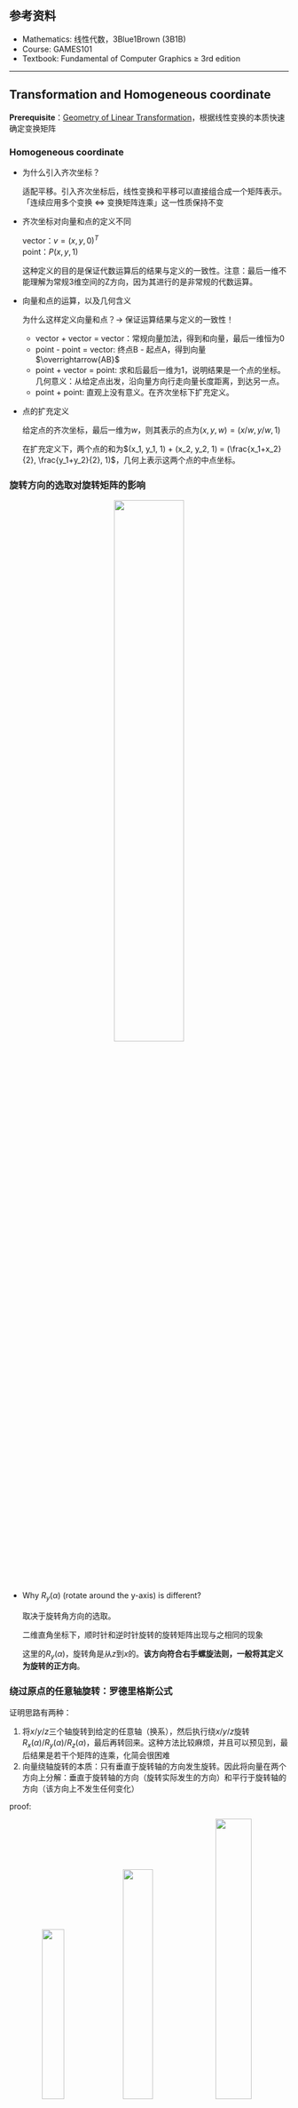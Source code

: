 ## 参考资料

- Mathematics: 线性代数，3Blue1Brown (3B1B)
- Course: GAMES101
- Textbook: Fundamental of Computer Graphics $\geq$ 3rd edition

--------------------

## Transformation and Homogeneous coordinate

**Prerequisite**：[Geometry of Linear Transformation](../Fundamental%20Calculus%20and%20Linear%20Algebra.md)，根据线性变换的本质快速确定变换矩阵

### Homogeneous coordinate

- 为什么引入齐次坐标？

  适配平移。引入齐次坐标后，线性变换和平移可以直接组合成一个矩阵表示。「连续应用多个变换 $\Leftrightarrow$ 变换矩阵连乘」这一性质保持不变

- 齐次坐标对向量和点的定义不同

  vector：$v = (x, y, 0)^T$<br>
  point：$P(x, y, 1)$

  这种定义的目的是保证代数运算后的结果与定义的一致性。注意：最后一维不能理解为常规3维空间的Z方向，因为其进行的是非常规的代数运算。

- 向量和点的运算，以及几何含义

  为什么这样定义向量和点？-> 保证运算结果与定义的一致性！

  - vector + vector = vector：常规向量加法，得到和向量，最后一维恒为0<br>
  - point - point = vector: 终点B - 起点A，得到向量$\overrightarrow{AB}$<br>
  - point + vector = point: 求和后最后一维为1，说明结果是一个点的坐标。几何意义：从给定点出发，沿向量方向行走向量长度距离，到达另一点。<br>
  - point + point: 直观上没有意义。在齐次坐标下扩充定义。

- 点的扩充定义

  给定点的齐次坐标，最后一维为$w$，则其表示的点为$(x, y, w) = (x/w, y/w, 1)$

  在扩充定义下，两个点的和为$(x_1, y_1, 1) + (x_2, y_2, 1) = (\frac{x_1+x_2}{2}, \frac{y_1+y_2}{2}, 1)$，几何上表示这两个点的中点坐标。

### 旋转方向的选取对旋转矩阵的影响

<center>
<img src="E:/Weapons/Graphics/src/games101/rigid%20transform/rotation_angle.png" width="50%"  height="50%">
</center>

- Why $R_y(\alpha)$ (rotate around the y-axis) is different?

  取决于旋转角方向的选取。

  二维直角坐标下，顺时针和逆时针旋转的旋转矩阵出现与之相同的现象

  这里的$R_y(\alpha)$，旋转角是从$z$到$x$的。**该方向符合右手螺旋法则，一般将其定义为旋转的正方向**。

### 绕过原点的任意轴旋转：罗德里格斯公式

证明思路有两种：

1. 将$x/y/z$三个轴旋转到给定的任意轴（换系），然后执行绕$x/y/z$旋转$R_x(\alpha)/R_y(\alpha)/R_z(\alpha)$，最后再转回来。这种方法比较麻烦，并且可以预见到，最后结果是若干个矩阵的连乘，化简会很困难
2. 向量绕轴旋转的本质：只有垂直于旋转轴的方向发生旋转。因此将向量在两个方向上分解：垂直于旋转轴的方向（旋转实际发生的方向）和平行于旋转轴的方向（该方向上不发生任何变化）

proof:

<center>
<img src="E:/Weapons/Graphics/src/games101/rigid%20transform/Rodrigues_rotation_proof_0.png" width="28%"><img src="E:/Weapons/Graphics/src/games101/rigid%20transform/Rodrigues_rotation_proof_1.png" width="32.6%"><img src="E:/Weapons/Graphics/src/games101/rigid%20transform/Rodrigues_rotation_proof_2.png" width="36%">
</center>

Assume:

- 任意向量$\vec{s}$
- 任意旋转轴方向向量$\hat{a}$
- 绕轴旋转角$\theta$

**Step1** 将$\vec{s}$分解为垂直于旋转轴（旋转方向）和平行于旋转轴两个分量$s_{\kern{-1pt}/\kern{-2pt}/}, s_{\perp}$

**Step2**  $\vec{s}$绕轴$\hat{a}$旋转$\theta$角，只需$s_{\perp}$旋转$\theta$角即可。为了表示旋转后的垂直分量$s_{\perp}^{ROT}$，需要一个$\hat{a}, \hat{b}$构成的平面垂直的轴（相当于建立了另一个直角坐标系来完备地描述任意向量）。这个轴很容易得到，$\hat{a}$和$\hat{b}$直接叉乘即可$\hat{c} = \hat{a} \times \hat{b}$

**Step3** 将$s_{\perp}$旋转$\theta$角得到$s_{\perp}^{ROT}$，并与$s_{\kern{-1pt}/\kern{-2pt}/}$求和即可

--------------------

## Viewing Transformation

- View/Camera/ModelView Transformation: 物体和相机同时运动（不发生相对运动）
  - 与换系区分：物体不动，换到另一个坐标系，观测者（相机）与物体发生了相对运动
- Projection Transformation
  - Orthographic projection（正交投影）
  - Perspective projection（透视投影）

ModelView + Projection两种变换合称为MVP变换

### ModelView Transformation

确定相机的位置和姿态，需要：相机中心$\vec{e} = (x, y, z)$，相机的look at/gaze方向$\hat{g}$（朝哪儿看），向上方向$\hat{t}$（相机是正着拍，还是斜着拍？）

相对运动：**如果相机和物体、场景不发生相对运动，那么无论怎么移动、旋转，拍出来的东西都是一模一样的**。那么干脆将相机（坐标系）移动到一个标准位置，方便分析问题。

<center>
<img src="E:/Weapons/Graphics/src/games101/MVP%20Transform/camera_pose.png" width="50%">
</center>

**ModelView Transformation**：**我们站在标准坐标系下**（上图$X$-$Y$-$Z$坐标系）

1. 将相机中心$\vec{e}$移动至$(0, 0, 0)$
2. 相机look at方向旋转至$-z$：$g \rightarrow (0, 0, -1)$
3. 向上方向$\hat{t}$旋转到$Y$轴：$\hat{t} \rightarrow (0, 1, 0)$。旋转后$t \times (-g)$（即$Y \times Z$）自然与$X$轴重合

所有物体也同时进行上述变换，将上述变换矩阵记为$M_{view}$

<center>
<img src="E:/Weapons/Graphics/src/games101/MVP%20Transform/camera_pose_matrix.png" width="50%">
</center>

### Digression: SLAM和多视图几何中的「换系」和 「位姿（Pose）」

#### SLAM中的约定

- 换系：SLAM中，多以「换系」的视角来处理多个坐标系
- 参考坐标系：以坐标系$D$为参考坐标系是说：我们处在$D$坐标系下，所有点都表示为$D$下的坐标
- 位姿（Pose）：相机的位姿 = 位置$(x, y, z)$ + 姿态$(yaw, roll, pitch)$。在相机坐标系下谈论相机自身的Pose是没有意义的（因为相机就在原点，三个姿态角相对坐标轴均为零）。只有在非相机坐标系（此时该坐标系为参考系）下观察相机时Pose才是有意义的。如果将$(yaw, roll, pitch)$转换为旋转矩阵$R$，向量$t = (x, y, z)$为相机相对参考系原点的平移量，$T = \begin{pmatrix} R, t \\ 0^T, 1 \end{pmatrix}$称为相机的**位姿矩阵**。可以证明，$T$矩阵就是将坐标从相机坐标系换到参考坐标系（**camera-to-ref**）的变换矩阵

#### 证明：位姿矩阵就是换系（camera-to-ref）的变换矩阵

**Prerequisite**：[Geometry of Linear Transformation](../Fundamental%20Calculus%20and%20Linear%20Algebra.md)

线性变换矩阵$A$的核心点

1. 换系：从目标系$D$观察任意给定系$S$，$S$的基向量在$D$下的坐标就是矩阵$A$的列向量，线性变换$P_D = AP_S$将任意给定点$P$在$S$下的坐标变为$D$下的坐标
2. 坐标/向量/刚体变换：通过对基向量的变换完备描述

- 换系视角：位姿矩阵就是换系的变换矩阵

在参考坐标系$D$（目标系，当前视角）下观察相机坐标系$S$的三个轴。整个坐标变换过程涉及：平移 + 线性变换下的换系，后者要求两个系的坐标原点必须重合。因此，先平移后换系更直观

<center>
<img src="E:/Weapons/Graphics/src/games101/MVP%20Transform/slam_coord_sys_transform.png" width="50%">
</center>

**我们需要一个中间坐标系$S^{\prime}$来处理平移**：$S^{\prime}$与$D$的原点重合，基向量与$S$相同。需要这个中间系的原因是：只有当两个系的轴平行时，同一个**向量**在这两个系中的坐标才是相同的。用三角形法则处理平移，将点的坐标从$S$转到$S^{\prime}$下

$$P_{S^{\prime}} = P_S + t$$

$S^{\prime} \rightarrow D$的换系是一个线性变换（旋转）：找到$S^{\prime}$的基向量在$D$下的坐标表示$i^{\prime}, j^{\prime}, k^{\prime}$即得变换矩阵$R=(i^{\prime}, j^{\prime}, k^{\prime})$

$$ P_D = RP_{S^{\prime}} = RP_S + Rt$$

现在是关键，有三件重要的事：

a. 用「坐标变换」的观点看，**变换矩阵$R$描述了参考系$D$的基向量$i, j, k$到中间系$S^{\prime}$的基向量$i^{\prime}, j^{\prime}, k^{\prime}$的旋转**<br>
b. $i, j, k$到$i^{\prime}, j^{\prime}, k^{\prime}$的旋转是三维空间中的旋转，可以通过三次绕轴旋转描述<br>
c. 相机坐标系$S$的基向量与中间坐标系$S^{\prime}$的基向量相同（$i^{\prime}, j^{\prime}, k^{\prime}$，这是因为仅平移坐标系不改变向量的坐标）

因此，通过标定得到的$yaw, roll, pitch$这三个姿态角就是绕轴旋转的旋转角，旋转矩阵$R$完全由姿态角决定。如果$S^{\prime}$的基向量在$D$下的坐标表示较难直接获得，那就可以曲线救国：将$yaw, roll, pitch$这三个欧拉角转换为四元数，再转换为旋转矩阵即可得到$R$。这说明相机的位姿（Pose）与换系的变换矩阵完全等价。

一般情况下，**当提及相机的Pose时，默认说的是从相机坐标系换到参考坐标系（camera-to-ref）的变换矩阵**，对应变换方程

$$ P_{ref} = T_{rc}P_{cam}$$

#### MV变换与Pose的关系

- Pose是在当前参考坐标系下观察相机的位置和姿态。位姿矩阵$T$描述的是从相机坐标系转换到参考坐标系的**换系**矩阵
- ModelView变换是将相机（View）和场景（Model）作为一个整体，**平移+线性变换**到参考坐标系（标准位置）。变换前，参考坐标系下的相机和场景中物体的坐标是已知的。变换后，相机坐标系与参考系重合。因此相当于从参考系换到相机坐标系

从坐标变换的角度：

- MV变换：直接描述了坐标变换。相机（View）和场景（Model）同时向参考坐标系（标准位置）**平移 + 线性变换**，使变换后的相机坐标系与参考系重合
- Pose：用线性变换的几何意义将Pose换系转换为坐标变换：**参考坐标系（中的所有点）做线性变换（旋转到中间系$S^{\prime}$），然后平移到相机坐标系$S$**

从换系的角度：

- MV变换：从结果上看，相当于进行了换系，从参考坐标系换到相机坐标系。原先已知的是任意点在参考坐标系下的坐标。MV变换后，相机坐标系与参考坐标系重合，所有点的坐标处于相机坐标系下
- Pose就是在换系：从相机坐标系换到参考坐标系

### Projection Transformation: prepare for projection

投影的目的：划定一定范围内的model（这个范围又称为裁剪空间），将远平面到近平面所有的内容投影到近平面上

注意：本节中的所有投影变换本身并未做投影这件事（投影是要降维的），而是**为投影做准备**：将model变换到标准立方体$[-1, 1]^3$内

<center>
<img src="E:/Weapons/Graphics/src/games101/MVP%20Transform/projection_range_[near,%20far].png" width="50%">
</center>

- 为什么变换到$[-1, 1]^3$而没有直接drop $z$

实际场景可能不止一个物体，而且同一个物体也会有正反面，相机视角下存在遮挡关系（occlusion），用$z$确定物体的可见性（visibility. will discuss in next section）

#### 正交投影与透视投影的关系

相机无穷远，透视投影与正交投影相同：相机离近平面（和远平面）越远，近、远两平面的尺寸差距越小，光线平行度越高。如果相机（距离近平面）无穷远，且近平面和远平面距离有限，那么两平面大小相同，光线平行，透视投影变为正交投影。

### Orthographic projection

简单理解：相机处于标准位置，扔掉$z$坐标，然后将结果rescale到$[-1, 1]^2$范围内（长宽缩放比可能不一样，aspect ratio会变）

标准做法：相机在标准位置，model包含在$[l, r] \times [b, t] \times [f, n]$的立方体内。将该立方体中心平移到原点，然后scale到$[-1, 1]^3$。变换矩阵记为$M_{ortho}$

$$ M_{ortho} = \underbrace{\begin{pmatrix}
\frac{2}{r - l} & 0 & 0 & 0 \\
0 & \frac{2}{t - b} & 0 & 0 \\
0 & 0 & \frac{2}{n - f} & 0 \\
0 & 0 & 0 & 1
\end{pmatrix}}_{scale} \underbrace{\begin{pmatrix}
1 & 0 & 0 & -\frac{r + l}{2} \\
0 & 1 & 0 & -\frac{t + b}{2} \\
0 & 0 & 1 & -\frac{n + f}{2} \\
0 & 0 & 0 & 1
\end{pmatrix}}_{translation} = \begin{pmatrix}
\frac{2}{r - l} & 0 & 0 & \frac{r + l}{r-l} \\
0 & \frac{2}{t - b} & 0 & \frac{b + t}{b-t} \\
0 & 0 & \frac{2}{n - f} & \frac{f + n}{f-n} \\
0 & 0 & 0 & 1
\end{pmatrix}
$$

注：相机看向$-z$方向，$n > f$

### Perspective Projection

对于透视投影的视锥，如果能将远平面变得跟近平面一样大，那么再利用正交投影就可完成整个透视投影。因此透视投影分两步走：

- 将frustum变换为正交投影的cuboid
- 正交投影转换到$[-1, 1]^3$

#### frustum -> orthographic cuboid

视锥内任一点$(x, y, z)$，投影到近平面上的位置容易找到：相似三角形即可

<center>
<img src="E:/Weapons/Graphics/src/games101/MVP%20Transform/persepective_projection_similar_triangle.png" width="50%">
</center>

$$
x' = \frac{n}{z} x, \hspace{2pt} y' = \frac{n}{z} y
$$

因此目标是寻找映射关系

$$ \begin{pmatrix}
x \\ y \\ z \\ 1
\end{pmatrix} \rightarrow
\begin{pmatrix}
x^{\prime} \\ y^{\prime} \\ z^{\prime} \\ 1
\end{pmatrix} = \begin{pmatrix}
nx/z \\ ny/z \\ unknown \\ 1
\end{pmatrix}
$$

如果直接将上式转化为矩阵形式

$$ \begin{pmatrix}
nx/z \\ ny/z \\ unknown \\ 1
\end{pmatrix}
= \begin{pmatrix}
n & 0 & 0 & 0 \\
0 & n & 0 & 0 \\
? & ? & ? & ? \\
0 & 0 & 0 & 1
\end{pmatrix} \begin{pmatrix}
x \\ y \\ z \\ 1
\end{pmatrix}
$$

由于目前还不知道$z \rightarrow z^{\prime}$的映射关系，因此变换矩阵的第三行元素、输出$z^{\prime}$暂时用问号代替。等式左侧利用任意齐次坐标的性质：乘以任意不为0的常数，表示的点不变

$$ \begin{gather}
\begin{pmatrix}
x \\ y \\ z \\ 1
\end{pmatrix} \rightarrow
\begin{pmatrix}
x^{\prime} \\ y^{\prime} \\ z^{\prime} \\ 1
\end{pmatrix} = \begin{pmatrix}
nx/z \\ ny/z \\ unknown \\ 1
\end{pmatrix} \overset{\times z}{==} \begin{pmatrix}
nx \\ ny \\ still \hspace{3pt} unknown \\ z
\end{pmatrix} \\[5pt]
\begin{pmatrix}
nx \\ ny \\ still \hspace{3pt} unknown \\ z
\end{pmatrix}
= \begin{pmatrix}
n & 0 & 0 & 0 \\
0 & n & 0 & 0 \\
? & ? & ? & ? \\
0 & 0 & 1 & 0
\end{pmatrix} \begin{pmatrix}
x \\ y \\ z \\ 1
\end{pmatrix}
\end{gather}
$$

对输出的齐次坐标乘以$z$的更深层原因是：变换矩阵应与输入无关，即：对不同输入，变换矩阵应该是恒定的。因此下面的变换矩阵是欠妥的

$$ \begin{pmatrix}
nx/z \\ ny/z \\ unknown \\ 1
\end{pmatrix}
= \begin{pmatrix}
n/z & 0 & 0 & 0 \\
0 & n/z & 0 & 0 \\
? & ? & ? & ? \\
0 & 0 & 0 & 1
\end{pmatrix} \begin{pmatrix}
x \\ y \\ z \\ 1
\end{pmatrix}
$$

注意两件事：

- 变换的直接输出是$(nx, ny, ?, z)$，**最后一维$w$等于输入点的深度$z$**。这件事非常重要，在渲染中的插值将会用到
- 变换矩阵的最后一行在计算上有无数组解：$(0, 0, 1, 0) \hspace{3pt}$or$\hspace{3pt} (0 ,0, k, (1-k)z), \hspace{2pt} k\in R$，后一组解与输入$z$有关，舍弃

现在只差最后一步：找到映射关系$z \rightarrow z^{\prime}$，确定矩阵的第三行。将frustum变换为正交投影的cuboid是一种“挤压”的操作：

- 近平面无需挤压，因此任意近平面上的点都不发生移动：$(x, y, n, 1) \rightarrow (x, y, n, 1) == (nx, ny, n^2, n)$（注意$w == z$）
- 远平面挤压后，所有点的$z$不发生改变：$z = f \rightarrow z^{\prime} = f$
- 以$(0, 0, f, 1)$为中心挤压远平面。这意味着挤压后中心不变：$(0, 0, f, 1) \rightarrow (0, 0, f^2, f)$（注意$w == z$）

限定以上三条规则后，挤压方法唯一，根据待定系数确定矩阵的第三行

$$ \begin{gather}
\begin{pmatrix}
? & ? & ? & ?
\end{pmatrix} \begin{pmatrix}
x \\ y \\ n \\ 1
\end{pmatrix} = n^2 \Rightarrow
\begin{cases}
\begin{pmatrix}
? & ? & ? & ?
\end{pmatrix} = \begin{pmatrix}
0 & 0 & A & B
\end{pmatrix} \\[5pt]
An + B = n^2
\end{cases} \\
\begin{pmatrix}
0 & 0 & A & B
\end{pmatrix} \begin{pmatrix}
0 \\ 0 \\ f \\ 1
\end{pmatrix} = f^2 \Rightarrow
Af + B = f^2
\end{gather}
$$

解得$A = n + f, \hspace{2pt} B = -nf$，变换矩阵即为

$$ M_{persp\rightarrow ortho} = \begin{pmatrix}
n & 0 & 0 & 0 \\
0 & n & 0 & 0 \\
0 & 0 & n + f & -nf \\
0 & 0 & 1 & 0
\end{pmatrix}
$$

变换后坐标的$w \neq 1$，**且$w$就等于变换前的$z$**，因此需要除以$w$，这一步称为齐次除法或透视除法，是「近大远小」这件事在数学上的描述。

矩阵运算中数乘的顺序是任意的，透视除法可以放在所有变换后完成。

##### perspective projection

将变为cuboid的视锥进行正交投影，就是完整的透视投影

$$ M_{persp} = M_{ortho}M_{persp \rightarrow ortho} = \begin{pmatrix}
\frac{2}{r - l} & 0 & 0 & \frac{r + l}{r-l} \\
0 & \frac{2}{t - b} & 0 & \frac{b + t}{b-t} \\
0 & 0 & \frac{2}{n - f} & \frac{f + n}{f-n} \\
0 & 0 & 0 & 1
\end{pmatrix} \begin{pmatrix}
n & 0 & 0 & 0 \\
0 & n & 0 & 0 \\
0 & 0 & n + f & -nf \\
0 & 0 & 1 & 0
\end{pmatrix}
$$

### MVP Transform

到目前为止，我们已经完成了MVP变换中的所有components，将视锥 or orthographic cuboid转化为$[-1, 1]^3$内的标准的cuboid，这个cuboid简称为NDC（标准化设备坐标，Normalized Device Coordinate）。在变换部分，还有最后的一个视口变换（viewport transformation）将NDC在$x, y$方向上拉伸为图像的$width$和$height$，便于成像（渲染）。

在解决视口变换前，我们需要把整个过程快速复现一下，对MVP变换有一个宏观的认识。

MVP变换过程：MV变换（从任意参考系换到相机坐标系下）-> 透视投影（挤压frustum）-> 正交投影

$$ M_{MVP} = M_{ortho}M_{persp \rightarrow ortho}M_{view} $$

### Viewport Transform

先定义屏幕（screen）：像素定义为内部颜色不会发生变化的小方块（pixel square）

<center>
<img src="E:/Weapons/Graphics/src/games101/screen_def.png" width="50%">
</center>

注意：

- 图像是场景内物体在屏幕上渲染的结果，渲染前的空间仍然是连续的，因此**屏幕仍然处于连续空间中**，每个pixel都是**连续的square**
- pixel **square**（而非pixel中心）的坐标$x$和$y$是离散的整数。也就是说，每个像素的长宽均为1
- pixel中心在square的中心，坐标为$(x + 0.5, y + 0.5)$
- 整个屏幕覆盖所有pixel square，因此屏幕处于从$(0, 0)$到$(width, height)$的连续区域内

> Note：像素中心坐标的定义在不同的教材中会略有差别，但其他核心定义不会变
>
> e.g. 虎书将像素中心定义在整数坐标上
>
> <img src="E:/Weapons/Graphics/src/games101/screen_def_tiger_book.png" width="50%">

视口变换非常简单：将NDC从$[-1, 1]^3$变到$x \in [0, width] \times y \in [0, height] \times z\in [-1, 1]$，也就是说$z$不变，在$x, y$上平移和缩放<br>
（忽略$z$的$(x, y)$在三维空间中表示一条平行于$z$轴的直线）

不难写出视口变换矩阵

$$ M_{vp} = \underbrace{\begin{pmatrix}
width / 2 & 0 & 0 & 0 \\
0 & height / 2 & 0 & 0 \\
0 & 0 & 1 & 0 \\
0 & 0 & 0 & 1
\end{pmatrix}}_{rescale} \underbrace{\begin{pmatrix}
1 & 0 & 0 & 1 \\
0 & 1 & 0 & 1 \\
0 & 0 & 1 & 0 \\
0 & 0 & 0 & 1
\end{pmatrix}}_{translation} = \begin{pmatrix}
width / 2 & 0 & 0 & width / 2 \\
0 & height / 2 & 0 & height / 2 \\
0 & 0 & 1 & 0 \\
0 & 0 & 0 & 1
\end{pmatrix}
$$

（这里先缩放后平移，因此需要注意平移的offset）

### Full Transformation

透视除法可以放在最后

$$ \begin{gather}
M = M_{vp}M_{ortho}M_{persp \rightarrow ortho}M_{view} \\[5pt]
P_{screen} = \frac{1}{w}MP_{model}
\end{gather}
$$

--------------------

## Rendering

MVP + 视口变换将空间中的物体（model in a frustum or cuboid）变到了$x \in [0, width] \times y \in [0, height] \times z \in [-1, 1]$的范围内。接下来就是要把东西画在屏幕上，这就是**渲染（Rendering）**

## Rasterization

场景物体表面可以分解为若干多边形，图形学使用三角形作为最基本的多边形

- why triangle？

（1）三角形是最简单的多边形，任何多边形都可以打散为若干个三角形的组合<br>
（2）三角形内部必是平面：四边形沿着对角线稍微一折就变成了非平面的<br>
（3）三角形内部和外部是清晰的：不会有空洞，不会有凹凸性的问题

光栅化（Rasterization）阶段**计算多边形对像素点的覆盖**，不考虑着色问题

### Rasterization as 2D sampling

1. 判断给定点在三角形内部 or 外部

<center>
<img src="E:/Weapons/Graphics/src/games101/rendering/point_in_triangle.png" width="30%"> <img src="E:/Weapons/Graphics/src/games101/rendering/point_out_triangle.png" width="30%">
</center>

定一个三角形的环绕方向 -> **叉积结果的$z$分量同号则在内部，反之则在外部**。

例如上左图，$\overrightarrow{AB} \times \overrightarrow{AP}, \overrightarrow{BC} \times \overrightarrow{BP}, \overrightarrow{CA} \times \overrightarrow{CP}$的$z$分量均为正，则$P$点在$\triangle ABC$内。右图，$\overrightarrow{P_2P_0} \times \overrightarrow{P_2Q}$的$z$为负，而$\overrightarrow{P_0P_1} \times \overrightarrow{P_0Q}$和$\overrightarrow{P_1P_2} \times \overrightarrow{P_1Q}$的$z$为正，三者不同号，因此$Q$点在$\triangle P_0P_1P_2$外。

Corner case: 点落在三角形边上，图形学里不做统一定义，自行规定处理方式即可。

在实际光栅化计算时，三角形顶点为三维向量，像素中心坐标为二维向量，计算叉积时只需要drop $z$ or 赋任意值，因为叉积结果的$z$与输入向量的$z$无关。Here's the proof

$$ \vec{a} \times \vec{b} = \begin{vmatrix}
\vec{i} & \vec{j} & \vec{k} \\
x_1 & y_1 & z_1 \\
x_2 & y_2 & z_2
\end{vmatrix}
$$

判断像素中心是否在三角形内部，只需判断两个向量叉积结果的$z$坐标是否同号即可，因此对上式按第一行展开，只取$\vec{k}$项

$$ z = (x_1 y_2 - x_2 y_1) \vec{k} $$

无论从结果还是展开过程上看，$z$坐标与原始向量$\vec{a}, \vec{b}$的$z_1, z_2$无关，因此可以给$z_1, z_2$赋任意值，或更简单，直接根据上式计算$x_1 y_2 - x_2 y_1$，判断符号即可。

2. 采样（sampling）是最简单的光栅化方式

基本规则：若pixel中心在三角形内，则pixel square属于三角形。有三种遍历像素的方法：

- 遍历整图
- 遍历最小外接正矩形（bbox）：显然完整遍历整张图是低效的。一种加速方法是找到三角形的最小外接正矩形，遍历这个bbox内的每个pixel即可
- 增量遍历：如果是一个扁长的三角形，遍历bbox效率同样不高。最理想情况是一个像素都不多考虑，但这件事做起来不容易，暂且按下不表

简单采样做光栅化的问题很明显，视觉上不自然，出现锯齿（Jaggies），走样（Aliasing）

<center>
<img src="E:/Weapons/Graphics/src/games101/rendering/aliasing_example_0.png" width="30%"> <img src="E:/Weapons/Graphics/src/games101/rendering/aliasing_example_1.png" width="30%">
</center>

### Antialiasing

1. 走样的原因

场景是一个三维空间上的连续函数，包含几何覆盖关系、着色参数和着色方程。为了将场景显示在屏幕上（渲染），需要将场景离散化到一个个pixel上，这个过程导致了锯齿。

采样是直接且普遍使用的离散化方法。根据奈奎斯特采样定理，只有采样率大于等于信号最高频的两倍时，才能通过离散的采样点完美恢复原始信号。当信号变化快（有较多的高频分量）而采样率不足时就会出现走样，因此走样在频域上的解释就是频谱混叠。这个理论同时给出了两个解决方案：（1）首选增大采样率（2）如果提高采样率的开销过大，就要先滤掉出现混叠的高频分量

2. SuperSampling Anti-Aliasing (SSAA)

SSAA最简单粗暴，直接增大采样率来解决问题。假设屏幕输出分辨率为$H \times W$，$n^2 \times$SSAA首先渲染一个$nH \times nW$的buffer，然后下采样到$H \times W$。具体来说：

**step1** 每个pixel square内采样$n$个点，采样点分布方式不限，统称为采样模板<br>
**step2** 计算像素中心是否被三角形覆盖<br>
**step3** run fragment/pixel shader进行着色<br>
**step4** 下采样渲染结果到$H \times W$

注意，光栅化只涉及采样和计算覆盖的过程，不包含第三、四两步。

**Preview**：超采样直接渲染出来的是一个$n$倍于target size的图像，最终需要下采样到屏幕分辨率才可以显示，这个过程称为**resolve**。对于SSAA，resolve就是下采样，而对于接下来的MSAA，resolve相当于均值滤波。

<center>
<img src="E:/Weapons/Graphics/src/games101/rendering/SSAA_supersampling.png" width="50%">
</center>

SSAA在效果上是最好的抗锯齿方法，代价就是$n^2$的计算复杂度。光栅化计算量较低，这个代价可以接受。但着色阶段的计算开销大，需要优化这个开销。

3. Multi-Sampling Anti-Aliasing (MSAA)

既然着色的开销大，那就仅在光栅化阶段使用supersampling而不对子采样点着色。MSAA在光栅化阶段接受$n^2$的supersampling，与SSAA相同。不同点在于，MSAA计算每个pixel supersampling的覆盖率，而不直接对每个子采样点着色。在着色阶段，对于覆盖率大于0的pixel运行一次pixel shader，并将颜色乘以覆盖率。

<center>
<img src="E:/Weapons/Graphics/src/games101/rendering/MSAA_average.png" width="50%">
</center>

理论上，MSAA的resolve实际是在连续的三角形上做均值滤波，卷积核大小等于一个pixel square的大小。卷积中的积分运算并未使用解析解，而是用离散采样求和的方式实现。

### 图形学与机器学习中的积分：闭式解，上下界以及离散求和近似

机器学习中，如果在数学建模或优化目标中出现了积分式，倾向于利用数学方法求出其闭式解或寻找上下界，以便于进行优化，例如GAN的理论求解。

图形学处理的三维空间中的几何形状的位置、状态多变。以三角形的反走样为例，其边界直线的位置、长度有无数种可能，故而被积函数及积分的上下界就用无数种可能，求一个具有一般性的解析解比较困难。因此**图形学中更倾向于用离散求和去近似积分运算**。另一方面，离散求和的好处是可以最大程度地利用GPU的并行计算能力进行加速，在硬件层面上达到更高的处理效率。

解析求解与采样并无绝对意义上的优劣，二者并不矛盾。闭式解难求时就用采样求和进行数值近似，闭式解可求时就考虑显式优化。

### z-buffer (深度缓冲、深度测试)

梳理一下光栅化过程：MVP+视口变换得到$x \in [0, width] \times y \in [0, height] \times z\in [-1, 1]$的立方体 -> 屏幕空间像素采样 + 反走样的超采样部分 -> 判断pixel center是否inside triangle，确定像素覆盖。

为了将场景画在屏幕上，接下来还有两件事：1. 处理遮挡关系（可见性）2. 着色。z-buffer用于处理遮挡关系。

相机视角下，三维场景中的物体由于深度不同，可能会出现遮挡（occlusion）。z-buffer直接利用MVP+视口变换后的深度$z$，判断渲染后物体在图像上的**可见性（visibility**）。

> z-buffer中的z就是指MVP+视口变换后的深度$z$。回忆透视投影中还有另外一个深度$w$，这是**透视投影前**的物体深度。用这个$w$做深度测试就称为w-buffer。

算法本身非常简单直接：遍历每个三角形，记录所有**采样点**的最小深度

<center>
<img src="E:/Weapons/Graphics/src/games101/rendering/z-buffer.png" width="50%">
</center>

## Shading

光栅化完成后，我们确定了场景内物体对屏幕上像素的覆盖关系，做了抗锯齿，也处理了相机视角下物体的遮挡关系（可见性）。接下来将物体颜色直接分配给对应的像素似乎就完成了渲染。但除了颜色，明暗的不同也会影响物体颜色的观测结果。所以要同时引入物体颜色、明暗等因素构建数学模型来描述着色过程。

图形学对着色（shading）的定义：在物体上应用材质（material）的过程，或者说是根据物体材质进行染色的过程。不同的**材质**与**光线**相互作用，产生不同的视觉效果。

着色需要三部分信息：1. 场景内物体的几何表示，包括三角形或多边形的顶点、法线。2. 光照/着色模型。3. 着色频率。在**图形学/渲染管线（Graphics/Rendering Pipeline）中**，这三部分（特别是着色频率）决定了各着色器（shader）的运行方式。

### Shading is local

着色模型只考虑着色点附近的很小的一块区域，因此这个范围内的物体表面（Surface）可以视为一个平面。与之相对的，对物体在地面上的阴影着色就由non-local的模型负责。

<center>
<img src="E:/Weapons/Graphics/src/games101/rendering/shading_shadow.png" width="50%">
</center>

> **local & non-local**: local和non-local是相对的，**超出local model建模的区域就是non-local的**。例如，shading建模光照时只考虑着色点附近的一小块区域，因此shading is local。阴影（shadow）属于shading建模区域外的部分，因此对shading来说，shadow就是non-local的。
>
> 理解why model is local的时候，举出non-local的例子，对理解会有很大帮助。

### Shading input

着色的建模过程集中在着色点（shading point）上，在着色点附近的极小范围内的物体表面可视为平面。建立光照模型需要：

- 表面法向$n$
- 光照方向$l$
- 相机视角方向$v$
- 物体表面（材质）参数，例如颜色，光泽度等

$n, l, v$均为单位向量

<center>
<img src="E:/Weapons/Graphics/src/games101/rendering/shading_input.png" width="50%">
</center>

> 颜色：表面对不同波长 or 频率的光的吸收率，是$\lambda$ or $f$的函数
> 光泽度（gloss/shininess）：表面在镜面反射方向上的反射能力

### Blinn-Phong Reflectance Model

直观感受上，一个真实场景成像的光照主要分为三部分

- 镜面高光：观察视角处于光线的镜面反射附近，形成高光
- 漫反射：物体表面不平整，光线向各个方向均匀反射
- 环境光（间接光照）：物体不接受直接光照的位置也能看到颜色，是反射了其他物体的反射光

<center>
<img src="E:/Weapons/Graphics/src/games101/rendering/blinn-phong_light_type.png" width="50%">
</center>

Blinn-Phong是基础的光线反射模型，主要建模镜面高光和漫反射，最复杂的环境光部分用常系数简单处理，最终的模型是这三部分的简单求和。

#### Point light

一般将光源视为点光源，光的传播面是一个球面，球面上光强均匀分布。光源功率一定，在球面上的能量（光强在球上的面积分）就是固定的，由此可推出任意距光源$r$处的光照强度$I_r$

$$I \cdot 4\pi = I_r \cdot 4 \pi r^2 \Rightarrow I_r = I / r^2$$

$I$为单位距离$r=1$处的光强

<center>
<img src="E:/Weapons/Graphics/src/games101/rendering/point_light_intensity.png" width="50%">
</center>

#### Diffusion reflection

- 漫反射：光线入射到粗糙的物体表面，反射光向各个方向射出，而不仅仅是镜面反射方向
- 朗伯反射（Lambertian reflectance）：物体表面是理想的漫反射表面，反射光的光强在反射面上均匀分布。Blinn-Phong使用该模型建模漫反射

- Lambert's cosine law

除光源外，物体表面接受的入射光总量也会影响反射光强。正式的说法是：当光源强度一定时，物体表面漫反射的反射光强与入射光强正相关。Lambert's law证明，单位面积接收的光强正比于入射角的余弦

$$I_{rec} \propto \cos \theta = n \cdot l$$

<center>
<img src="E:/Weapons/Graphics/src/games101/rendering/blinn-phong_diffusion_lambert_law.png" width="50%">
</center>

- Lambertian diffuse shading

反射光需要同时考虑入射光和物体表面材质对不同频率的光的吸收率，并且光源只能出现在反射面的上半部分（$0\degree \leq$ 入射角 $< 90\degree$）

$$L_d = k_d (I / r^2) \max(0, n \cdot l)$$

<center>
<img src="E:/Weapons/Graphics/src/games101/rendering/blinn-phong_lambertian_diffuse_shading.png" width="50%">
</center>

#### Specular reflection

看到高光的强弱程度取决于观测方向是否接近于反射光的方向。这里有两种方法：Phong模型直接计算镜面反射方向，Blinn-Phong模型计算**半程向量（half vector）**

- 半程向量

直观上我们希望计算观测方向与镜面反射方向的接近程度。镜面反射方向不是直接已知量，但法向是光照方向与镜面反射方向的角分线方向，因此自然想到与法向比较接近程度

<center>
<img src="E:/Weapons/Graphics/src/games101/rendering/blinn-phong_specular_half_vector.png" width="50%">
</center>

- 镜面反射方向

直接求解镜面反射方向难度并不大：设沿镜面反射方向的单位向量为$r$。$l + r$的方向与$n$相同，$l, r$长度相等，那么$l, r, k*n \hspace{3pt} (k \in R)$就能构成一个等腰三角形

$$2(l \cdot n)n = l + r \Rightarrow r = 2(l \cdot n)n - l$$

可以验证这个结果的正确性：入射角与反射角相等，因此应有$r\cdot n$等于$l\cdot n$，简单计算$r\cdot n$即可验证等式成立。

将Blinn-Phong镜面反射的$n \cdot h$替换为$v \cdot r$即得Phong模型的镜面反射项

$$L_s = k_s(I / r^2)\max (0, v\cdot r)^p$$

#### Ambient light

环境光是非常复杂的弹弹乐，Blinn-Phong简单将这一项处理为常数项

<center>
<img src="E:/Weapons/Graphics/src/games101/rendering/blinn-phong_ambient_term.png" width="50%">
</center>

#### Full model

完整的Blinn-Phong光照模型就是以上三部分求和

<center>
<img src="E:/Weapons/Graphics/src/games101/rendering/blinn-phong_reflectance_model.png" width="50%">
</center>

### Shading Frequencies

着色频率直接影响最终的渲染效果

<center>
<img src="E:/Weapons/Graphics/src/games101/rendering/shading_frequencies_visual_effect.png" width="50%">
</center>

- Flat shading：每个多边形只计算一次颜色

<center>
<img src="E:/Weapons/Graphics/src/games101/rendering/flat_shading.png" width="50%">
</center>

- Gouraud shading：计算多边形每个顶点的法向量，应用光照模型计算顶点颜色，然后将颜色插值到每个pixel上

<center>
<img src="E:/Weapons/Graphics/src/games101/rendering/gouraud_shading.png" width="50%">
</center>

- Phong shading：计算多边形每个顶点的法向量，插值计算pixel的法向量，然后着色

<center>
<img src="E:/Weapons/Graphics/src/games101/rendering/gouraud_shading.png" width="50%">
</center>

接下来要解决两个问题：1. 如何计算顶点的法向量？2. 如何在三角形内部插值计算颜色？

### Vertex Normal

- 为什么要计算顶点法向，实际的物理意义是什么？

Flat shading问题很明显：1. 不同三角形间的颜色没有平缓过渡。2. 着色粒度粗导致几乎没有高光效果。第一个问题，需要综合考虑与顶点相连的所有三角形来计算顶点法向。第二个问题就需要点级别的着色来解决。

顶点法向计算非常朴素：顶点所在的所有三角形的法向取平均。可以简单取算数平均，也可以为各三角形计算权重（例如计算面积比例）然后加权平均

<center>
<img src="E:/Weapons/Graphics/src/games101/rendering/vertex_normal.png" width="50%">
</center>

### Braycentric interpolation

- 为什么需要插值？

各顶点法向、颜色等属性不同，因此需要在三角形内部有一个平滑的过渡。

在三角形内部插值的系数是**重心坐标（Braycentric coordinates）**。任意对象均可插值：color, normal, depth, material attributes, etc.

<center>
<img src="E:/Weapons/Graphics/src/games101/rendering/vertex_normal.png" width="50%">
</center>

插值系数$\alpha, \beta, \gamma$的计算有两种方法：求面积（外积）或直接用坐标硬算

<center>
<img src="E:/Weapons/Graphics/src/games101/rendering/braycentric_coord_area_compute.png" width="30%"><img src="E:/Weapons/Graphics/src/games101/rendering/braycentric_coord_direct_compute.png" width="30%">
</center>

### Perspective-Correct interpolation

问题：插值应该在三维场景下计算，然后对应到屏幕上的位置，但上面的插值计算是在二维屏幕/投影平面上进行。在相机视角下，只要物体的深度$z$不恒定，透视投影就会导致形状改变，插值系数就会出现偏差

<center>
<img src="E:/Weapons/Graphics/src/games101/rendering/perspective_correct_interp_problem.png" width="50%">
</center>

数学上，透视投影$M_{persp->ortho}$是一个非线性变换：$x, y$与变换前的物体深度$z$有关，并且深度$z$发生了非线性变化。这导致二维屏幕空间和三维场景空间下计算出的插值系数不相等。因此，在二维屏幕空间下计算重心坐标/插值系数后需要再进行一次矫正，恢复三维场景空间中的真实插值系数，这一步就是**透视矫正**。

另一个问题：为什么不做逆变换，直接换到三维空间上的坐标再插值？这有两个原因：

1. 次要原因：对屏幕空间上的所有点进行逆变换，计算量大。但这个理由禁不起推敲，因为无法做逆变换
2. 根本原因：除三角形顶点外，我们无法直接求出二维屏幕上的任一点$(x, y)$在三维场景中的深度$z$，因此无法进行逆变换。也正是由于这一点，我们在MVP + 视口变换后始终回避$z$方向上的建模（除了z-buffer和w-buffer，这两者是在MVP的正向变换路径上建模）

总结第二个主要问题：在三维场景空间中，我们知道（三角形）顶点坐标$(x, y, z)$（under model space，其他空间下的坐标可以通过变换获得）。在二维屏幕空间中，除顶点外，我们无法直接确定任意点$(x, y)$对应的深度。因此需要找到一种方法，绕开深度的直接求解。透视矫正插值寻找二维屏幕空间和三维场景空间插值系数的对应关系，先避开直接求解未知点的深度。在确定插值系数后，就可以通过插值计算未知点的深度值，曲线救国地对未知点进行了求解。可以证明，只要几何面是平面（透视投影前），插值法计算出的深度就是真实深度。

推导和应用透视矫正插值的关键点：1. 确定插值对象在哪个空间 2. 明确坐标在哪个空间 3. 约束条件

（adapt from [UCR CS130: perspective-correct-interpolation](../src/games101/rendering/perspective-correct-interpolation.pdf)）

带上标的符号（$*^{\prime}$）表示二维屏幕空间中的value，不带上标的符号（$*$）表示投影变换前的三维场景空间中的value

Assume：

- 二维屏幕空间下，插值系数（重心坐标）$\alpha^{\prime}, \beta^{\prime}, \gamma^{\prime}, \hspace{2pt} \alpha^{\prime} + \beta^{\prime} + \gamma^{\prime} = 1$，三角形顶点$A^{\prime}, B^{\prime}, C^{\prime} \in R^2$，待求解插值点$P^{\prime} \in R^2$
- 三维场景空间下，插值系数（重心坐标）$\alpha, \beta, \gamma, \hspace{2pt} \alpha + \beta + \gamma = 1$，三角形顶点$A, B, C \in R^3$，待求解插值点$P \in R^3$

注意，这里所有的点都用非齐次坐标表示

三维场景空间下的$\alpha, \beta, \gamma$是真实的插值系数，目标是寻找二维屏幕空间下的插值系数$\alpha^{\prime}, \beta^{\prime}, \gamma^{\prime}$与$\alpha, \beta, \gamma$的关系。两个空间下的插值方程：

$$ \begin{gather}
P^{\prime} = \alpha^{\prime} A^{\prime} + \beta^{\prime} B^{\prime} + \gamma^{\prime} C^{\prime} \\[5pt]
P = \alpha A + \beta B + \gamma C
\end{gather}
$$

对上式应用MVP变换，但不包含透视除法。注意，所有点都用非齐次坐标表示，MVP时需要显式转换为齐次坐标

$$ M \begin{pmatrix}
P \\ 1
\end{pmatrix} = \alpha M \begin{pmatrix}
A \\ 1
\end{pmatrix} + \beta M \begin{pmatrix}
B \\ 1
\end{pmatrix} + \gamma M \begin{pmatrix}
C \\ 1
\end{pmatrix}
$$

这种表示促使我们将上式更细粒度地展开

$$ \begin{gather}
\begin{pmatrix}
x_P^{\prime} w_P \\ y_P^{\prime} w_P \\ z_P^{\prime} w_P \\ w_P
\end{pmatrix} = \alpha \begin{pmatrix}
x_P^{\prime} w_A \\ y_P^{\prime} w_A \\ z_P^{\prime} w_A \\ w_A
\end{pmatrix} + \beta \begin{pmatrix}
x_P^{\prime} w_B \\ y_P^{\prime} w_B \\ z_P^{\prime} w_B \\ w_B
\end{pmatrix} + \gamma \begin{pmatrix}
x_P^{\prime} w_C \\ y_P^{\prime} w_C \\ z_P^{\prime} w_C \\ w_C
\end{pmatrix} \\[5pt]
w_* = z_*
\end{gather}
$$

回顾透视投影，再次强调$w_* = z_*$的物理意义：**透视投影后的$w$等于投影前的深度$z$**。从上式中拆解出$x, y$维度和$w$维度，就能找到二维屏幕空间和三维场景空间下插值系数的关系

$$ \begin{gather}
w_P \begin{pmatrix}
x_P^{\prime} \\ y_P^{\prime}
\end{pmatrix} = \alpha w_A \begin{pmatrix}
x_P^{\prime} \\ y_P^{\prime}
\end{pmatrix} + \beta w_B \begin{pmatrix}
x_P^{\prime} \\ y_P^{\prime}
\end{pmatrix} + \gamma w_C \begin{pmatrix}
x_P^{\prime} \\ y_P^{\prime}
\end{pmatrix} \tag{PCI-1} \\[5pt]
w_P = \alpha w_A + \beta w_b + \gamma w_c \tag{PCI-2} \\[5pt]
\begin{pmatrix}
x_P^{\prime} \\ y_P^{\prime}
\end{pmatrix} = \alpha^{\prime} \begin{pmatrix}
x_P^{\prime} \\ y_P^{\prime}
\end{pmatrix} + \beta^{\prime} \begin{pmatrix}
x_P^{\prime} \\ y_P^{\prime}
\end{pmatrix} + \gamma^{\prime} \begin{pmatrix}
x_P^{\prime} \\ y_P^{\prime}
\end{pmatrix} \tag{PCI-3}
\end{gather}
$$

$(\mathrm{PCI} \text{-} 2)$带入$(\mathrm{PCI} \text{-} 1)$，与$(\mathrm{PCI} \text{-} 3)$对比即得矫正关系

$$ \begin{gather}
\alpha^{\prime} = \frac{\alpha w_A}{\alpha w_A + \beta w_b + \gamma w_c} \\[2ex]
\beta^{\prime} = \frac{\beta w_B}{\alpha w_A + \beta w_b + \gamma w_c} \\[2ex]
\gamma^{\prime} = \frac{\gamma w_C}{\alpha w_A + \beta w_b + \gamma w_c}
\end{gather}
$$

这个关系是正确的，满足约束条件$\alpha^{\prime} + \beta^{\prime} + \gamma^{\prime} = 1$。最终目标是将$\alpha^{\prime}, \beta^{\prime}, \gamma^{\prime}$的值修正为$\alpha, \beta, \gamma$。利用约束关系$\alpha + \beta + \gamma = 1$反解上式

$$ \begin{gather}
\alpha = \frac{\alpha^{\prime} w_P}{w_A}, \beta = \frac{\beta^{\prime} w_P}{w_B}, \gamma = \frac{\gamma^{\prime} w_P}{w_C} \\[5pt]
\alpha + \beta + \gamma = 1 \Rightarrow \frac{1}{w_P} = \frac{\alpha^{\prime}}{w_A} + \frac{\beta^{\prime}}{w_B} + \frac{\gamma^{\prime}}{w_C} \tag{D-interp} \\[5px]
\alpha = \frac{\alpha^{\prime} / w_A}{\alpha^{\prime} / w_A + \beta^{\prime} / w_B + \gamma^{\prime} / w_C}, \hspace{5px}
\beta = \frac{\beta^{\prime} / w_B}{\alpha^{\prime} / w_A + \beta^{\prime} / w_B + \gamma^{\prime} / w_C}, \hspace{5px}
\gamma = \frac{\gamma^{\prime} / w_C}{\alpha^{\prime} / w_A + \beta^{\prime} / w_B + \gamma^{\prime} / w_C} \tag{PCI}
\end{gather}
$$

$(\mathrm{PCI})$式将二维屏幕空间下的插值系数矫正为三维场景空间下的真实插值系数。$(\mathrm{D} \text{-} \mathrm{interp})$式曲线救国地解出了$P^{\prime}$在三维场景空间中对应点的真实深度，该式被称为**深度插值**。二位屏幕平面上任意一点对应的属性（e.g. normal, depth, texture, etc.）就可以通过重心坐标插值得到。

- $(\mathrm{PCI} \text{-} 2)$和$(\mathrm{D} \text{-} \mathrm{interp})$插值求解真实深度$z$的正确性？

3D空间中的几何面方程是关于$x, y, z$的affine equation，这保证了插值是正确的。

proof. 设三角形所在平面方程为$Ax + By + Cz + D = 0$（注意这里$A, B, C, D \in R$，不是三角形顶点）。三角形顶点坐标为$(x_i, y_i, z_i), \hspace{2px} i = 1, 2, 3$。目标是检查在三维空间插值后的点$P(x, y, z)$是否落在三角形所在平面上。如果$P$仍在平面上，则说明深度插值得到的就是真实深度

$$ \begin{gather}
\begin{pmatrix}
x \\ y \\ z
\end{pmatrix} = \alpha \begin{pmatrix}
x_1 \\ y_1 \\ z_1
\end{pmatrix} + \beta \begin{pmatrix}
x_2 \\ y_2 \\ z_2
\end{pmatrix} + \gamma \begin{pmatrix}
x_3 \\ y_3 \\ z_3
\end{pmatrix} \\[2ex]
A(\alpha x_1 + \beta x_2 + \gamma x_3) + B(\alpha y_1 + \beta y_2 + \gamma y_3) + C(\alpha z_1 + \beta z_2 + \gamma z_3) + D \overset{?}{=} 0
\end{gather}
$$

考虑到有方程$Ax_i + By_i + Cz_i + D = 0$，对第二个方程按该模式重排

$$\alpha(Ax_1 + By_1 + Cz_1) + \beta(Ax_2 + By_2 + Cz_2) + \gamma (Ax_3 + By_3 + Cz_3) + D = -D(\alpha + \beta + \gamma) + D \equiv 0$$

这里再次用了约束条件$\alpha + \beta + \gamma = 1$。因此插值后的$P$点就在平面上。这证明对于任意几何**平面**，都能通过方程$(\mathrm{PCI} \text{-} 2)$和$(\mathrm{D} \text{-} \mathrm{interp})$进行插值，得到正确的深度解。Q.E.D.

### Graphics/Rendering Pipeline

<center>
<img src="E:/Weapons/Graphics/src/games101/rendering/rendering_pipeline.png" width="50%">
</center>

着色频率决定渲染管线上各阶段shader的功能：Gouraud shading在vertex shader（顶点着色器）中进行，Phong shading在fragment/pixel shader中进行

<center>
<img src="E:/Weapons/Graphics/src/games101/rendering/rendering_pipeline_shading_freq.png" width="50%">
</center>

## Texture Mapping

纹理表现为颜色的变化/分布，建模在漫反射系数$k_d$上。物体表面的纹理可以展开为一张二维空间下的纹理图，$u, v$表示这个空间的基向量。类似pixel，纹理图上的纹理单元称为texel（纹素）。纹理映射$\phi: (x, y, z) \rightarrow (u, v)$将三维空间中的位置映射到纹理空间上

<center>
<img src="E:/Weapons/Graphics/src/games101/rendering/texture_mapping_diffuse_albedo.png" width="30%"> <img src="E:/Weapons/Graphics/src/games101/rendering/texture_mapping_function.png" width="30%">
</center>

纹理映射的建立方式：

- projector：简单几何体采用投影的方法
- uv mapping：建模师在构建原型时建立，直接存储在几何信息内

无论如何，目前认为$\phi$是已知的。因此应用纹理就是根据$\phi$在$uv$上查找纹理信息的过程

<center>
<img src="E:/Weapons/Graphics/src/games101/rendering/texture_mapping.png" width="50%">
</center>

### Magnification and Minification

纹理分辨率过小，屏幕分辨率大，一个pixel映射到纹理图上就小于一个texel，做纹理贴图时就需要对纹理上采样，插值即可

纹理分辨率大，屏幕分辨率小，一个pixel square映射到纹理图上就会覆盖若干个texel

<center>
<img src="E:/Weapons/Graphics/src/games101/rendering/pixel_footprint_in_texture.png" width="30%"><img src="E:/Weapons/Graphics/src/games101/rendering/texture_point_range_query.png" width="30%"><br>
图中蓝色点是pixel center映射到纹理图上的位置，黑色边界框出了一个pixel square映射到纹理图上的覆盖范围
</center>

> 这里出现了point query和range query两个概念：point query是直接查询给定点的值，Magnification就是point query。range query是查询给定区域对应的值（例如平均值）。

显然，如果pixel square在纹理图上覆盖的区域较大，只做插值的话就会出现采样不足（欠采样）$\rightarrow$ aliasing！最简单有效的方法自然是SSAA做反走样，效果确实好，计算代价也确实高

<center>
<img src="E:/Weapons/Graphics/src/games101/rendering/texture_aliasing.png" width="30%"><img src="E:/Weapons/Graphics/src/games101/rendering/texture_SSAA.png" width="30%">
</center>

类似于MSAA对SSAA的优化，可以在range query范围内做平均。由于$\phi$的一般性（大概率是个非线性变换），不同的pixel square映射到纹理图的覆盖区域大小和形状多变，导致计算效率不高，因此需要加速。

### Mipmap

> In Computer Vision，the alias of Mipmap is Image/Feature Pyramid

Mipmap是一种加速range query的方法，核心是近似。覆盖区域大小变化的问题用金字塔解决，形状变化的问题就简单用正方形近似

<center>
<img src="E:/Weapons/Graphics/src/games101/rendering/mipmap_pyramid.png" width="30%"><img src="E:/Weapons/Graphics/src/games101/rendering/mipmap_range_compute.png" width="30%"><img src="E:/Weapons/Graphics/src/games101/rendering/mipmap_square_approximate.png" width="30%"><br>
左：构建金字塔。中：相邻pixel映射到纹理图上，计算距离并确定对应的金字塔层级。右：用正方形近似
</center>

距离的计算公式虽然出现了导数，但实现中只需将相邻pixel映射到纹理图上，然后直接求距离即可。

在Mipmap的第$L$层（$L$从0开始），range query的范围对应一个texel，因此查询$L$层$(u / 2^L, v / 2^L)$位置的值即可。现实中，计算出来的$L$很难是整数，因此在$Nearest(L)$和$Nearest(L) + 1$层分别做bilinear interpolation，然后再做一次线性插值，就可以获得一个平滑的结果。

<center>
<img src="E:/Weapons/Graphics/src/games101/rendering/mipmap_nearest_level.png" width="30%"><img src="E:/Weapons/Graphics/src/games101/rendering/mipmap_trilinear.png" width="30%"><img src="E:/Weapons/Graphics/src/games101/rendering/mipmap_level_smooth.png" width="30%">
</center>

> 整个计算过程就类似于2D object detection w/ FPN的分治策略

### Shape variance

Mipmap用金字塔近似解决了多尺度问题，但仍未解决非线性的$\phi$带来的形状扭曲。Mipmap将覆盖范围近似为正方形，这与真实覆盖范围不一致，求平均后导致了纹理模糊

<center>
<img src="E:/Weapons/Graphics/src/games101/rendering/texture_map_shape_variance.png" width="30%"><img src="E:/Weapons/Graphics/src/games101/rendering/mipmap_blur.png" width="30%">
</center>

与CV一样，除了最直观的轮廓变化，还可从若干角度考虑形变这件事，例如：长宽比、旋转角度、顶点数固定的多边形覆盖，等等

> 在CV领域，Deformable Conv和Deformable attention是常用的自适应形变的方法。缺点就是开销较大

各向异性过滤（**Anisotropic Filtering**，也称为**Ripmap**）在长宽比上做多尺度建模来缓解形变问题

<center>
<img src="E:/Weapons/Graphics/src/games101/rendering/ripmap.png" width="50%"><br>
Mipmap是右上图中的对角线路径，保持长宽比不变。Ripmap建立金字塔矩阵，能够适应H和W方向上的（axis-aligned）形变
</center>

更复杂的有椭圆加权平均（Elliptically Weighted Average, EWA）滤波。这个方法在纹理滤波中被认为是最好的方法之一

<center>
<img src="E:/Weapons/Graphics/src/games101/rendering/EWA_filtering.png" width="50%">
</center>

这部分可以参考pbrt和文章 https://zhuanlan.zhihu.com/p/105167411

### Texture Applications - More than texture

TODO

更偏概念性的东西：环境光（spherical map, cube map）、环境光遮蔽... 这部分更多都是例子，理论很少，需要酌情刷一遍lecture 10的pdf以及虎书

理论实践更清晰的东西：法线贴图、位移贴图，涉及local coordinate到camera coordinate转换，根据HW3 FAQ来看会在光追和路径追踪里面推导。这部分还算清楚

## Geometry

TODO

显式表达，隐式表达。隐式表达里SDF是这部分讲过的一个重要部分。需要刷一遍lecture 10的pdf以及虎书，可以参考https://zhuanlan.zhihu.com/p/201382429